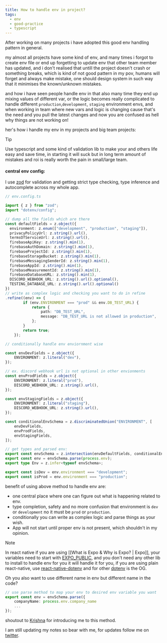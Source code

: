 ```yaml
---
title: How to handle env in project?
tags:
  - env
  - good-practice
  - typescript
---
```

After working on many projects i have adopted this good env handling pattern in general.

my almost all projects have some kind of env, and many times i forgot to create env file or end up forgetting to update env that other team member has updated, and i don't realised that untill the project doesn't crash or something breaks, which is kind of not good pattern in my pov, humans will forget and always make mistake, one should design system in such way that it minimises the known/unknown mistakes.

and how i have seen people handle env in that also many time they end up mixing values of different var, or the logic becomes really complicated to handle different `production`,`development`, `staging` environment envs, and when working in team where new vars and logic is changing cause that's the need and you pull the latest changes and now you are confused as hell why things are not working on!

her's how i handle my env in my projects and big team projects:

>[!TIP]
>Use typescript and some kind of validation lib to make your and others life easy and save time, in starting it will suck but in long term amount of mistakes and roi is really worth the pain in small/large team.

#### central env config:

I use [zod](https://zod.dev/) for validation and getting strict type checking, type inference and autocomplete across my whole app.

```typescript
// env.config.ts

import { z } from "zod";
import "dotenv/config";

// dump all the fields which are there
const defaultFields = z.object({
  environment: z.enum(["development", "production", "staging"]),
  privacyPolicyUrl: z.string().url(),
  termsOfServiceUrl: z.string().url(),
  firebaseApiKey: z.string().min(1),
  firebaseAuthDomain: z.string().min(1),
  firebaseProjectId: z.string().min(1),
  firebaseStorageBucket: z.string().min(1),
  firebaseMessagingSenderId: z.string().min(1),
  firebaseAppId: z.string().min(1),
  firebaseMeasurementId: z.string().min(1),
  firebaseDatabaseURL: z.string().min(1),
  DISCORD_WEBHOOK_URL: z.string().url().optional(),
  TESTING_DATABASE_URL: z.string().url().optional()
})
// write as complex logic and checking you want to do in refine
.refine((env) => {
		if (env.ENVIRONMENT === "prod" && env.DB_TEST_URL) {
			return {
				path: "DB_TEST_URL",
				message: "DB_TEST_URL is not allowed in production",
			};
		}
		return true;
	});

// conditionally handle env enviornment wise

const envDevFields = z.object({
	ENVIRONMENT: z.literal("dev"),
});

// ex. discord webhook url is not optional in other envionments
const envProdFields = z.object({
	ENVIRONMENT: z.literal("prod"),
	DISCORD_WEBHOOK_URL: z.string().url(),
});

const envStagingFields = z.object({
	ENVIRONMENT: z.literal("staging"),
	DISCORD_WEBHOOK_URL: z.string().url(),
});

const conditionalEnvSchema = z.discriminatedUnion("ENVIRONMENT", [
	envDevFields,
	envProdFields,
	envStagingFields,
]);

// get types and parsed env:
export const envSchema = z.intersection(envDefaultFields, conditionalEnvSchema);
export const env = envSchema.parse(process.env);
export type Env = z.infer<typeof envSchema>;

export const isDev = env.environment === "development";
export const isProd = env.environment === "production";

```

benefit of using above method to handle env are:
- one central place where one can figure out what is happening related to env.
- type completion, safety and no more confusion that environment is `dev` or `development` no it must be `prod` or `production`.
- conditionally you can write as complex logic and parse things as your wish.
- App will not start until proper env is not present, which shouldn't in my opinion.

>[!note]
> In react native if you are using [[What is Expo & Why is Expo? | Expo]], your variables need to start with [EXPO_PUBLIC](https://docs.expo.dev/guides/environment-variables/), and you don't need any other lib to install to handle env for you it will handle it for you, if you are using plain react-native, use [react-native-dotenv](https://www.npmjs.com/package/react-native-dotenv) and for other  [dotenv](https://www.npmjs.com/package/dotenv) is the OG.

Oh you also want to use different name in env but different name in the code?

```typescript
// use parse method to map your env to desired env variable you want
export const env = envSchema.parse({
	companyName: process.env.company_name
	...
});

```

shoutout to [Krishna](https://x.com/krishnaa404) for introducing me to this method.

I am still updating my notes so bear with me, for updates follow me on [twitter](https://x.com/KaranJanthe).
